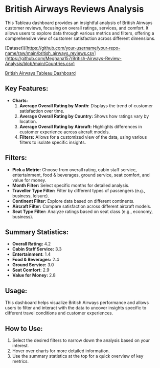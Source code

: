 # British Airways Reviews Analysis

This Tableau dashboard provides an insightful analysis of British Airways customer reviews, focusing on overall ratings, services, and comfort. It allows users to explore data through various metrics and filters, offering a comprehensive view of customer satisfaction across different dimensions.

[Dataset]([https://github.com/your-username/your-repo-name/raw/main/british_airways_reviews.csv](https://github.com/Meghana157/British-Airways-Review-Analysis/blob/main/Countries.csv)

[British Airways Tableau Dashboard](https://github.com/Meghana157/British-Airways-Review-Analysis/blob/main/British%20Airways-%20Project.twb)

## Key Features:
- **Charts:**
  1. **Average Overall Rating by Month:** Displays the trend of customer satisfaction over time.
  2. **Average Overall Rating by Country:** Shows how ratings vary by location.
  3. **Average Overall Rating by Aircraft:** Highlights differences in customer experience across aircraft models.
  4. **Filters:** Allows for a customized view of the data, using various filters to isolate specific insights.

## Filters:
- **Pick a Metric:** Choose from overall rating, cabin staff service, entertainment, food & beverages, ground service, seat comfort, and value for money.
- **Month Filter:** Select specific months for detailed analysis.
- **Traveller Type Filter:** Filter by different types of passengers (e.g., business, leisure).
- **Continent Filter:** Explore data based on different continents.
- **Aircraft Filter:** Compare satisfaction across different aircraft models.
- **Seat Type Filter:** Analyze ratings based on seat class (e.g., economy, business).

## Summary Statistics:
- **Overall Rating:** 4.2
- **Cabin Staff Service:** 3.3
- **Entertainment:** 1.4
- **Food & Beverages:** 2.4
- **Ground Service:** 3.0
- **Seat Comfort:** 2.9
- **Value for Money:** 2.8

## Usage:
This dashboard helps visualize British Airways performance and allows users to filter and interact with the data to uncover insights specific to different travel conditions and customer experiences.

## How to Use:
1. Select the desired filters to narrow down the analysis based on your interest.
2. Hover over charts for more detailed information.
3. Use the summary statistics at the top for a quick overview of key metrics.


